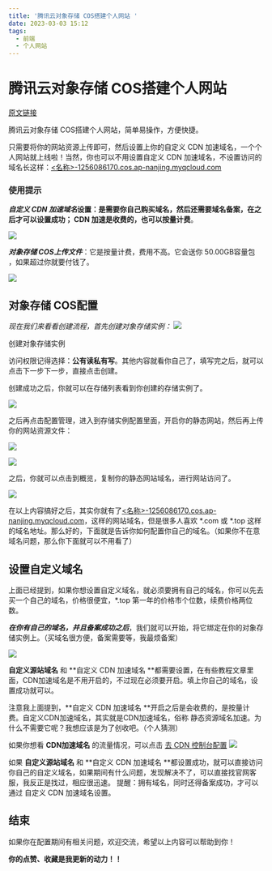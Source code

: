 ```yaml
---
title: '腾讯云对象存储 COS搭建个人网站 '
date: 2023-03-03 15:12
tags: 
  - 前端 
  - 个人网站 
---
```


# 腾讯云对象存储 COS搭建个人网站

[原文链接](https://zhuanlan.zhihu.com/p/610052912)

腾讯云对象存储 COS搭建个人网站，简单易操作，方便快捷。

只需要将你的网站资源上传即可，然后设置上你的自定义 CDN 加速域名，一个个人网站就上线啦！当然，你也可以不用设置自定义 CDN 加速域名，不设置访问的域名长这样：[<名称>-1256086170.cos.ap-nanjing.myqcloud.com](https://link.zhihu.com/?target=https%3A//liuheng-1256086170.cos-website.ap-nanjing.myqcloud.com/)

### 使用提示

**_自定义 CDN 加速域名_**设置：是需要你自己购买域名，然后还需要域名备案，在之后才可以设置成功； CDN 加速是收费的，也可以**按量计费**。

![](https://pic2.zhimg.com/80/v2-704aeb428b6afb16ceccf226bcc8f661_720w.webp)

**_对象存储 COS上传文件_**：它是按量计费，费用不高。它会送你 50.00GB容量包 ，如果超过你就要付钱了。

![](https://pic3.zhimg.com/80/v2-cc2c5119eb1c4e7fc7b1f68777f0e0aa_720w.webp)

## 对象存储 COS配置

_现在我们来看看创建流程，首先创建对象存储实例：_
![](https://pic1.zhimg.com/80/v2-bf59370b8b4220aa0254094243b80444_720w.webp)

创建对象存储实例

访问权限记得选择：**公有读私有写**。其他内容就看你自己了，填写完之后，就可以点击下一步下一步，直接点击创建。

创建成功之后，你就可以在存储列表看到你创建的存储实例了。

![](https://pic3.zhimg.com/80/v2-a6c85910b134b48041a66f525a9989ee_720w.webp)

之后再点击配置管理，进入到存储实例配置里面，开启你的静态网站，然后再上传你的网站资源文件：

![](https://pic3.zhimg.com/80/v2-a83ccdaf472eb5085538adc8938b5a56_720w.webp)

![](https://pic4.zhimg.com/80/v2-b78eb2d4326b78aeaede4b4f3a9108cb_720w.webp)

之后，你就可以点击到概览，复制你的静态网站域名，进行网站访问了。

![](https://pic1.zhimg.com/80/v2-0c3fa89cd4ab37692add78177a8fffc0_720w.webp)

在以上内容搞好之后，其实你就有了[<名称>-1256086170.cos.ap-nanjing.myqcloud.com](https://link.zhihu.com/?target=https%3A//liuheng-1256086170.cos-website.ap-nanjing.myqcloud.com/)，这样的网站域名，但是很多人喜欢 *.com 或 *.top 这样的域名地址。那么好的，下面就是告诉你如何配置你自己的域名。（如果你不在意域名问题，那么你下面就可以不用看了）

## 设置自定义域名

上面已经提到，如果你想设置自定义域名，就必须要拥有自己的域名，你可以先去买一个自己的域名，价格很便宜，*.top 第一年的价格市个位数，续费价格两位数。

**_在你有自己的域名，并且备案成功之后_**，我们就可以开始，将它绑定在你的对象存储实例上。（买域名很方便，备案需要等，我最烦备案）

![](https://pic4.zhimg.com/80/v2-115ba7d89067c85d667b01788b651263_720w.webp)


**自定义源站域名** 和 **自定义 CDN 加速域名 **都需要设置，在有些教程文章里面，CDN加速域名是不用开启的，不过现在必须要开启。填上你自己的域名，设置成功就可以。

注意我上面提到，**自定义 CDN 加速域名 **开启之后是会收费的，是按量计费。自定义CDN加速域名，其实就是CDN加速域名，俗称 静态资源域名加速。为什么不需要它呢？我想应该是为了创收吧。（个人猜测）

如果你想看 **CDN加速域名** 的流量情况，可以点击 [去 CDN 控制台配置](https://link.zhihu.com/?target=https%3A//console.cloud.tencent.com/cdn/domains)
![](https://pic3.zhimg.com/80/v2-e1cb24e83b4315fe431ba2531617dc62_720w.webp)


如果 **自定义源站域名** 和 **自定义 CDN 加速域名 **都设置成功，就可以直接访问你自己的自定义域名，如果期间有什么问题，发现解决不了，可以直接找官网客服，我反正是找过，相应很迅速。
提醒：拥有域名，同时还得备案成功，才可以通过 自定义 CDN 加速域名设置。

## 结束

如果你在配置期间有相关问题，欢迎交流，希望以上内容可以帮助到你！

**你的点赞、收藏是我更新的动力！！**
